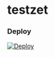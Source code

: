 # testzet


### Deploy

[![Deploy](https://deploy.zeet.co/zzh8829/testzet.svg)](http://localhost:6969)
